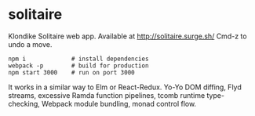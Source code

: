 # solitaire

Klondike Solitaire web app. Available at http://solitaire.surge.sh/
Cmd-z to undo a move.

```
npm i             # install dependencies 
webpack -p        # build for production
npm start 3000    # run on port 3000
```

It works in a similar way to Elm or React-Redux. Yo-Yo DOM diffing, Flyd streams, excessive Ramda function pipelines, tcomb runtime type-checking, Webpack module bundling, monad control flow.
